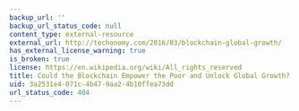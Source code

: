 ```yaml
---
backup_url: ''
backup_url_status_code: null
content_type: external-resource
external_url: http://techonomy.com/2016/03/blockchain-global-growth/
has_external_license_warning: true
is_broken: true
license: https://en.wikipedia.org/wiki/All_rights_reserved
title: Could the Blockchain Empower the Poor and Unlock Global Growth?
uid: 3a2531e4-071c-4b47-9aa2-4b10ffea73dd
url_status_code: 404
---
```

